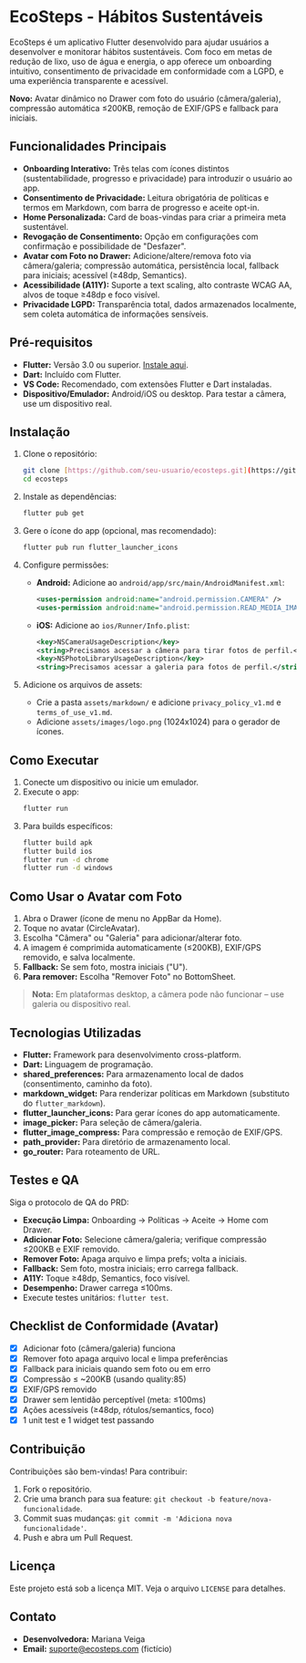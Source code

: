 # EcoSteps - Hábitos Sustentáveis

EcoSteps é um aplicativo Flutter desenvolvido para ajudar usuários a desenvolver e monitorar hábitos sustentáveis. Com foco em metas de redução de lixo, uso de água e energia, o app oferece um onboarding intuitivo, consentimento de privacidade em conformidade com a LGPD, e uma experiência transparente e acessível.

**Novo:** Avatar dinâmico no Drawer com foto do usuário (câmera/galeria), compressão automática ≤200KB, remoção de EXIF/GPS e fallback para iniciais.

## Funcionalidades Principais

* **Onboarding Interativo:** Três telas com ícones distintos (sustentabilidade, progresso e privacidade) para introduzir o usuário ao app.
* **Consentimento de Privacidade:** Leitura obrigatória de políticas e termos em Markdown, com barra de progresso e aceite opt-in.
* **Home Personalizada:** Card de boas-vindas para criar a primeira meta sustentável.
* **Revogação de Consentimento:** Opção em configurações com confirmação e possibilidade de "Desfazer".
* **Avatar com Foto no Drawer:** Adicione/altere/remova foto via câmera/galeria; compressão automática, persistência local, fallback para iniciais; acessível (≥48dp, Semantics).
* **Acessibilidade (A11Y):** Suporte a text scaling, alto contraste WCAG AA, alvos de toque ≥48dp e foco visível.
* **Privacidade LGPD:** Transparência total, dados armazenados localmente, sem coleta automática de informações sensíveis.

## Pré-requisitos

* **Flutter:** Versão 3.0 ou superior. [Instale aqui](https://flutter.dev/docs/get-started/install).
* **Dart:** Incluído com Flutter.
* **VS Code:** Recomendado, com extensões Flutter e Dart instaladas.
* **Dispositivo/Emulador:** Android/iOS ou desktop. Para testar a câmera, use um dispositivo real.

## Instalação

1.  Clone o repositório:
    ```bash
    git clone [https://github.com/seu-usuario/ecosteps.git](https://github.com/seu-usuario/ecosteps.git)
    cd ecosteps
    ```

2.  Instale as dependências:
    ```bash
    flutter pub get
    ```

3.  Gere o ícone do app (opcional, mas recomendado):
    ```bash
    flutter pub run flutter_launcher_icons
    ```

4.  Configure permissões:

    * **Android:** Adicione ao `android/app/src/main/AndroidManifest.xml`:
        ```xml
        <uses-permission android:name="android.permission.CAMERA" />
        <uses-permission android:name="android.permission.READ_MEDIA_IMAGES" />
        ```

    * **iOS:** Adicione ao `ios/Runner/Info.plist`:
        ```xml
        <key>NSCameraUsageDescription</key>
        <string>Precisamos acessar a câmera para tirar fotos de perfil.</string>
        <key>NSPhotoLibraryUsageDescription</key>
        <string>Precisamos acessar a galeria para fotos de perfil.</string>
        ```

5.  Adicione os arquivos de assets:
    * Crie a pasta `assets/markdown/` e adicione `privacy_policy_v1.md` e `terms_of_use_v1.md`.
    * Adicione `assets/images/logo.png` (1024x1024) para o gerador de ícones.

## Como Executar

1.  Conecte um dispositivo ou inicie um emulador.
2.  Execute o app:
    ```bash
    flutter run
    ```
3.  Para builds específicos:
    ```bash
    flutter build apk
    flutter build ios
    flutter run -d chrome
    flutter run -d windows
    ```

## Como Usar o Avatar com Foto

1.  Abra o Drawer (ícone de menu no AppBar da Home).
2.  Toque no avatar (CircleAvatar).
3.  Escolha "Câmera" ou "Galeria" para adicionar/alterar foto.
4.  A imagem é comprimida automaticamente (≤200KB), EXIF/GPS removido, e salva localmente.
5.  **Fallback:** Se sem foto, mostra iniciais ("U").
6.  **Para remover:** Escolha "Remover Foto" no BottomSheet.

> **Nota:** Em plataformas desktop, a câmera pode não funcionar – use galeria ou dispositivo real.

## Tecnologias Utilizadas

* **Flutter:** Framework para desenvolvimento cross-platform.
* **Dart:** Linguagem de programação.
* **shared_preferences:** Para armazenamento local de dados (consentimento, caminho da foto).
* **markdown_widget:** Para renderizar políticas em Markdown (substituto do `flutter_markdown`).
* **flutter_launcher_icons:** Para gerar ícones do app automaticamente.
* **image_picker:** Para seleção de câmera/galeria.
* **flutter_image_compress:** Para compressão e remoção de EXIF/GPS.
* **path_provider:** Para diretório de armazenamento local.
* **go_router:** Para roteamento de URL.

## Testes e QA

Siga o protocolo de QA do PRD:

* **Execução Limpa:** Onboarding → Políticas → Aceite → Home com Drawer.
* **Adicionar Foto:** Selecione câmera/galeria; verifique compressão ≤200KB e EXIF removido.
* **Remover Foto:** Apaga arquivo e limpa prefs; volta a iniciais.
* **Fallback:** Sem foto, mostra iniciais; erro carrega fallback.
* **A11Y:** Toque ≥48dp, Semantics, foco visível.
* **Desempenho:** Drawer carrega ≤100ms.
* Execute testes unitários: `flutter test`.

## Checklist de Conformidade (Avatar)

- [x] Adicionar foto (câmera/galeria) funciona
- [x] Remover foto apaga arquivo local e limpa preferências
- [x] Fallback para iniciais quando sem foto ou em erro
- [x] Compressão ≤ ~200KB (usando quality:85)
- [x] EXIF/GPS removido
- [x] Drawer sem lentidão perceptível (meta: ≤100ms)
- [x] Ações acessíveis (≥48dp, rótulos/semantics, foco)
- [x] 1 unit test e 1 widget test passando

## Contribuição

Contribuições são bem-vindas! Para contribuir:

1.  Fork o repositório.
2.  Crie uma branch para sua feature: `git checkout -b feature/nova-funcionalidade`.
3.  Commit suas mudanças: `git commit -m 'Adiciona nova funcionalidade'`.
4.  Push e abra um Pull Request.

## Licença

Este projeto está sob a licença MIT. Veja o arquivo `LICENSE` para detalhes.

## Contato
* **Desenvolvedora:** Mariana Veiga
* **Email:** suporte@ecosteps.com (fictício)